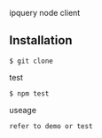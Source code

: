 ipquery node client

## Installation

`
$ git clone
`

test

`
$ npm test
`

useage

`
refer to demo or test
`

